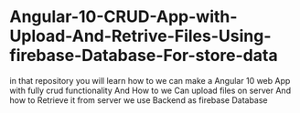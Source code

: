 # Angular-10-CRUD-App-with-Upload-And-Retrive-Files-Using-firebase-Database-For-store-data
in that repository you will learn how to we can make a Angular 10 web App with fully crud functionality And How to we Can upload files on server And how to Retrieve it from server we use Backend as firebase Database
